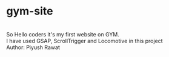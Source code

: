 # gym-site
<br>
So Hello coders it's my first website on GYM.
<br>
I have used GSAP, ScrollTrigger and Locomotive in this project
<br>
Author: Piyush Rawat
